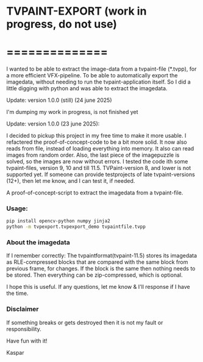 # TVPAINT-EXPORT (work in progress, do not use)
# ==============

I wanted to be able to extract the image-data from a tvpaint-file (*.tvpp), for a more efficient
VFX-pipeline. To be able to automatically export the imagedata, without needing to run the tvpaint-application itself.
So I did a little digging with python and was able to extract the imagedata.

Update: version 1.0.0 (still) (24 june 2025)

I'm dumping my work in progress, is not finished yet



Update: version 1.0.0 (23 june 2025):

I decided to pickup this project in my free time to make it more usable. I refactered the proof-of-concept-code to be a bit more solid. It now also reads from file, instead of loading everything into
memory. It also can read images from random order. Also, the last piece of the imagepuzzle is solved,
so the images are now without errors.
I tested the code ith some tvpaint-files, version 9, 10 and till 11.5. TVPaint-version 8, and lower
is not supported yet. If someone can provide testprojects of late tvpaint-versions (12+), then let
me know, and I can test it, if needed.

A proof-of-concept-script to extract the imagedata from a tvpaint-file.



### Usage:
```sh
pip install opencv-python numpy jinja2
python -m tvpexport.tvpexport_demo tvpaintfile.tvpp
```
### About the imagedata
If I remember correctly:
The tvpaintformat(tvpaint-11.5) stores its imagedata as RLE-compressed blocks that are compared with the same block from previous frame, for changes. If the block is the same then nothing needs to be stored. Then everything can be zip-compressed, which is optional.

I hope this is useful. If any questions, let me know & I'll response if I have the time.


### Disclaimer
If something breaks or gets destroyed then it is not my fault or responsibility.

Have fun with it!

Kaspar
